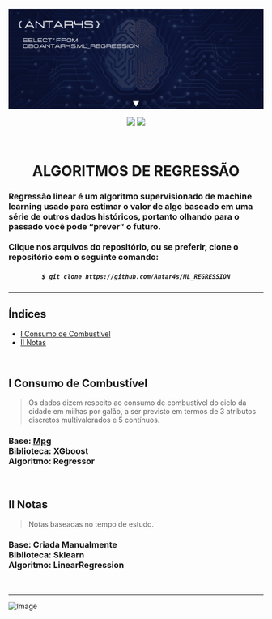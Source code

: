 <!-- BANNER -->
![Wallpaper](https://github.com/Antar4s/ML_REGRESSION/blob/main/assets/Regression.png?raw=true)

<!-- INFORMATIONS -->
<p align="center">
<img src="http://img.shields.io/static/v1?label=LICENSE&message=MIT&color=GREEN&style=for-the-badge"/>     
<img src="http://img.shields.io/static/v1?label=STATUS&message=EM%20DESENVOLVIMENTO&color=GREEN&style=for-the-badge"/>
</p>
<br>

<!-- TITLE -->
<h1 align="center"> ALGORITMOS DE REGRESSÃO </h1>
<h3> Regressão linear é um algoritmo supervisionado de machine learning usado para estimar o valor de algo baseado em uma série de outros dados históricos, portanto olhando para o passado você pode “prever” o futuro. <br> <br> Clique nos arquivos do repositório, ou se preferir, clone o repositório com o seguinte comando: </h3>

<!-- CLONE REPOSITORY -->
<h5 align="center">
  
```bash
$ git clone https://github.com/Antar4s/ML_REGRESSION
```
</h6>

<!-- BAR -->
<hr>

## Índices
* [I Consumo de Combustível](#i-consumo-de-combustível)
* [II Notas](#ii-notas)
<br>

<!-- STRUCTURE 3 -->
## I Consumo de Combustível 
> Os dados dizem respeito ao consumo de combustível do ciclo da cidade em milhas por galão, a ser previsto em termos de 3 atributos discretos multivalorados e 5 contínuos.
### Base: <a href="https://archive.ics.uci.edu/ml/datasets/auto+mpg">Mpg</a><br>Biblioteca: XGboost<br>Algoritmo: Regressor
<br>

## II Notas
> Notas baseadas no tempo de estudo.
### Base: Criada Manualmente<br>Biblioteca: Sklearn<br>Algoritmo: LinearRegression
<br>

<!-- BAR -->
<hr>

<!-- FOOTER -->
![Image](https://i.imgur.com/p4vnGAN.gif)

